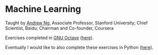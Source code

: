 # Machine Learning
Taught by [Andrew Ng](http://www.andrewng.org/), Associate Professor, Stanford University; Chief Scientist, Baidu; Chairman and Co-founder, Coursera

Exercises completed in [GNU Octave](https://www.gnu.org/software/octave/) ([here](./octave)).

Eventually I would like to also complete these exercises in Python ([here](./python)).
